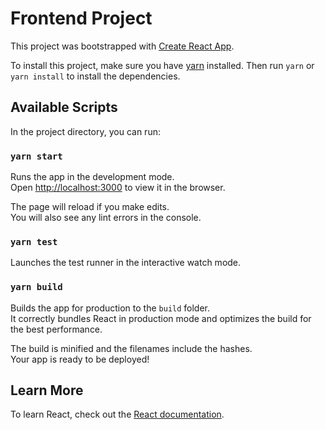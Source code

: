 # Frontend Project

This project was bootstrapped with [Create React App](https://github.com/facebook/create-react-app).

To install this project, make sure you have [yarn](https://classic.yarnpkg.com/en/docs/install) installed.
Then run `yarn` or `yarn install` to install the dependencies.

## Available Scripts

In the project directory, you can run:

### `yarn start`

Runs the app in the development mode.<br />
Open [http://localhost:3000](http://localhost:3000) to view it in the browser.

The page will reload if you make edits.<br />
You will also see any lint errors in the console.

### `yarn test`

Launches the test runner in the interactive watch mode.<br />

### `yarn build`

Builds the app for production to the `build` folder.<br />
It correctly bundles React in production mode and optimizes the build for the best performance.

The build is minified and the filenames include the hashes.<br />
Your app is ready to be deployed!

## Learn More

To learn React, check out the [React documentation](https://reactjs.org/).
